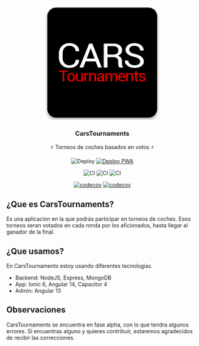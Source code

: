<div align="center">
  <img src="./icon.png" width="300"/>

<h3>CarsTournaments</h3>

<p align="center">
    ⚡️ Torneos de coches basados en votos ⚡️
</p>

<p>

![Deploy](https://github.com/carsTournaments/backend/actions/workflows/deploy.yml/badge.svg) [![Deploy PWA](https://github.com/carsTournaments/app/actions/workflows/firebase-hosting-merge.yml/badge.svg)](https://github.com/carsTournaments/app/actions/workflows/firebase-hosting-merge.yml)

![CI](https://github.com/carsTournaments/backend/actions/workflows/ci.yml/badge.svg) ![CI](https://github.com/carsTournaments/app/actions/workflows/ci.yml/badge.svg) ![CI](https://github.com/carsTournaments/admin/actions/workflows/ci.yml/badge.svg)

[![codecov](https://codecov.io/gh/josexs/carsTournaments-backend/branch/feature/testing/graph/badge.svg?token=A738EDBZ4N)](https://codecov.io/gh/carsTournaments/backend) [![codecov](https://codecov.io/gh/carsTournaments/app/branch/main/graph/badge.svg?token=6C1JCQBYCJ)](https://codecov.io/gh/carsTournaments/app)
</p>

</div>

## ¿Que es CarsTournaments?

Es una aplicacion en la que podrás participar en torneos de coches. Esos torneos seran votados en cada ronda por los aficionados, hasta llegar al ganador de la final.

## ¿Que usamos?

En CarsTournaments estoy usando diferentes tecnologias.

- Backend: NodeJS, Express, MongoDB
- App: Ionic 6, Angular 14, Capacitor 4
- Admin: Angular 13

## Observaciones

CarsTournaments se encuentra en fase alpha, con lo que tendra algunos errores. Si encuentras alguno y quieres contribuir, estaremos agradecidos de recibir las correcciones.
